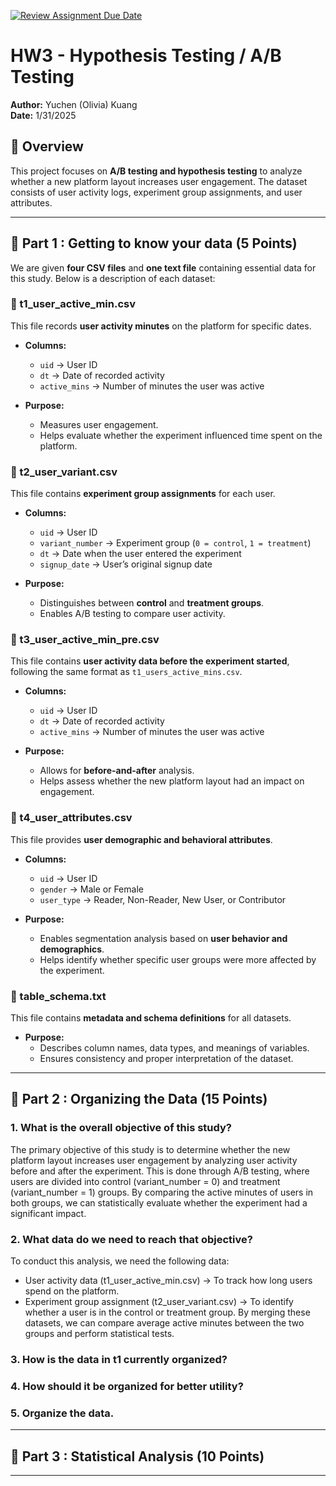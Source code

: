 [![Review Assignment Due Date](https://classroom.github.com/assets/deadline-readme-button-22041afd0340ce965d47ae6ef1cefeee28c7c493a6346c4f15d667ab976d596c.svg)](https://classroom.github.com/a/tQ2iv1EY)
# HW3 - Hypothesis Testing / A/B Testing

**Author:** Yuchen (Olivia) Kuang  
**Date:** 1/31/2025  

## 📌 Overview  
This project focuses on **A/B testing and hypothesis testing** to analyze whether a new platform layout increases user engagement. The dataset consists of user activity logs, experiment group assignments, and user attributes.

---

## 📂 Part 1 : Getting to know your data (5 Points)  
We are given **four CSV files** and **one text file** containing essential data for this study. Below is a description of each dataset:

### 📌 t1_user_active_min.csv
This file records **user activity minutes** on the platform for specific dates.

- **Columns:**
  - `uid` → User ID  
  - `dt` → Date of recorded activity  
  - `active_mins` → Number of minutes the user was active  

- **Purpose:**  
  - Measures user engagement.  
  - Helps evaluate whether the experiment influenced time spent on the platform.  

### 📌 t2_user_variant.csv
This file contains **experiment group assignments** for each user.

- **Columns:**
  - `uid` → User ID  
  - `variant_number` → Experiment group (`0 = control`, `1 = treatment`)  
  - `dt` → Date when the user entered the experiment  
  - `signup_date` → User’s original signup date  

- **Purpose:**  
  - Distinguishes between **control** and **treatment groups**.  
  - Enables A/B testing to compare user activity.  


### 📌 t3_user_active_min_pre.csv
This file contains **user activity data before the experiment started**, following the same format as `t1_users_active_mins.csv`.

- **Columns:**
  - `uid` → User ID  
  - `dt` → Date of recorded activity  
  - `active_mins` → Number of minutes the user was active  

- **Purpose:**  
  - Allows for **before-and-after** analysis.  
  - Helps assess whether the new platform layout had an impact on engagement.  

### 📌 t4_user_attributes.csv
This file provides **user demographic and behavioral attributes**.

- **Columns:**
  - `uid` → User ID  
  - `gender` → Male or Female  
  - `user_type` → Reader, Non-Reader, New User, or Contributor  

- **Purpose:**  
  - Enables segmentation analysis based on **user behavior and demographics**.  
  - Helps identify whether specific user groups were more affected by the experiment.  


### 📌 table_schema.txt 
This file contains **metadata and schema definitions** for all datasets.

- **Purpose:**  
  - Describes column names, data types, and meanings of variables.  
  - Ensures consistency and proper interpretation of the dataset.  

---

## 📂 Part 2 : Organizing the Data (15 Points)  

### 1.	What is the overall objective of this study?
The primary objective of this study is to determine whether the new platform layout increases user engagement by analyzing user activity before and after the experiment. This is done through A/B testing, where users are divided into control (variant_number = 0) and treatment (variant_number = 1) groups. By comparing the active minutes of users in both groups, we can statistically evaluate whether the experiment had a significant impact.

### 2.	What data do we need to reach that objective?
To conduct this analysis, we need the following data:
- User activity data (t1_user_active_min.csv) → To track how long users spend on the platform.
- Experiment group assignment (t2_user_variant.csv) → To identify whether a user is in the control or treatment group.
By merging these datasets, we can compare average active minutes between the two groups and perform statistical tests.


### 3.	How is the data in t1 currently organized?

### 4.	How should it be organized for better utility?

### 5.	Organize the data.

---


## 📂 Part 3 : Statistical Analysis (10 Points)

---